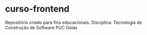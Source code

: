 # curso-frontend
Repositório criado para fins educacionais.
Disciplina: Tecnologia de Construção de Software
PUC Goiás
